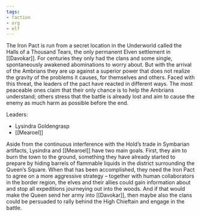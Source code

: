 ```yaml
---
tags:
- faction
- org
- elf
---
```

The Iron Pact is run from a secret location in the Underworld called the Halls of a Thousand Tears, the only permanent Elven settlement in [[Davokar]]. For centuries they only had the clans and some single, spontaneously awakened abominations to worry about. But with the arrival of the Ambrians they are up against a superior power that does not realize the gravity of the problems it causes, for themselves and others. Faced with this threat, the leaders of the pact have reacted in different ways. The most peaceable ones claim that their only chance is to help the Ambrians understand; others stress that the battle is already lost and aim to cause the enemy as much harm as possible before the end.

Leaders:
- Lysindra Goldengrasp
- [[Mearoel]]

Aside from the continuous interference with the Hold’s trade in Symbarian artifacts, Lysindra and [[Mearoel]] have two main goals. First, they aim to burn the town to the ground, something they have already started to prepare by hiding barrels of flammable liquids in the district surrounding the Queen’s Square. When that has been accomplished, they need the Iron Pact to agree on a more aggressive strategy – together with human collaborators in the border region, the elves and their allies could gain information about and stop all expeditions journeying out into the woods. And if that would make the Queen send her army into [[Davokar]], then maybe also the clans could be persuaded to rally behind the High Chieftain and engage in the battle.